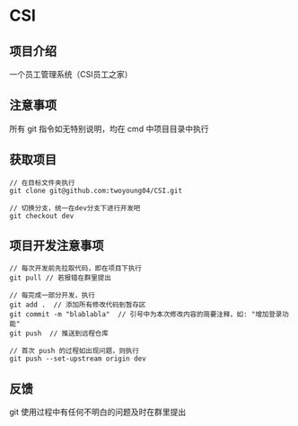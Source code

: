 # CSI

## 项目介绍
一个员工管理系统（CSI员工之家）

## 注意事项
所有 git 指令如无特别说明，均在 cmd 中项目目录中执行

## 获取项目
```
// 在目标文件夹执行
git clone git@github.com:twoyoung04/CSI.git

// 切换分支，统一在dev分支下进行开发吧
git checkout dev
```

## 项目开发注意事项
```
// 每次开发前先拉取代码，即在项目下执行
git pull // 若报错在群里提出

// 每完成一部分开发，执行
git add .  // 添加所有修改代码到暂存区
git commit -m "blablabla"  // 引号中为本次修改内容的简要注释，如: "增加登录功能"
git push  // 推送到远程仓库

// 首次 push 的过程如出现问题，则执行
git push --set-upstream origin dev
```

## 反馈
git 使用过程中有任何不明白的问题及时在群里提出